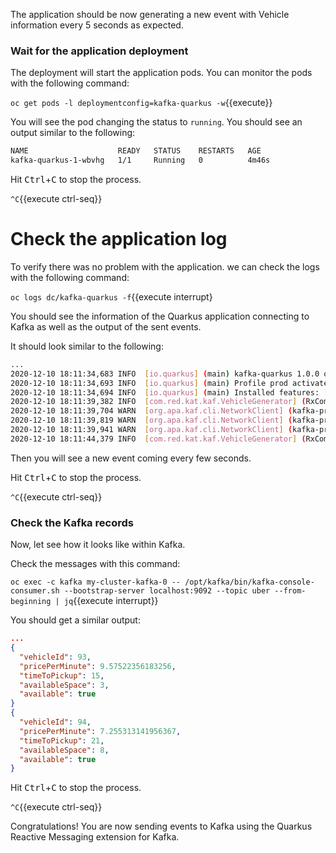 The application should be now generating a new event with Vehicle information every 5 seconds as expected. 

### Wait for the application deployment

The deployment will start the application pods. You can monitor the pods with the following command:

``oc get pods -l deploymentconfig=kafka-quarkus -w``{{execute}}

You will see the pod changing the status to `running`. You should see an output similar to the following:

```sh
NAME                    READY   STATUS    RESTARTS   AGE
kafka-quarkus-1-wbvhg   1/1     Running   0          4m46s
```

Hit <kbd>Ctrl</kbd>+<kbd>C</kbd> to stop the process.

`^C`{{execute ctrl-seq}}

# Check the application log

To verify there was no problem with the application. we can check the logs with the following command:

``oc logs dc/kafka-quarkus -f``{{execute interrupt}

You should see the information of the Quarkus application connecting to Kafka as well as the output of the sent events.

It should look similar to the following:

```sh
...
2020-12-10 18:11:34,683 INFO  [io.quarkus] (main) kafka-quarkus 1.0.0 on JVM (powered by Quarkus 1.10.3.Final) started in 2.394s. Listening on: http://0.0.0.0:8080
2020-12-10 18:11:34,693 INFO  [io.quarkus] (main) Profile prod activated.
2020-12-10 18:11:34,694 INFO  [io.quarkus] (main) Installed features: [cdi, kubernetes, mutiny, smallrye-context-propagation, smallrye-reactive-messaging, smallrye-reactive-messaging-kafka, vertx]
2020-12-10 18:11:39,382 INFO  [com.red.kat.kaf.VehicleGenerator] (RxComputationThreadPool-1) dispatching vehicle: VehicleInfo{provider='uber', vehicleId=1, pricePerMinute=9.633610913249816, timeToPickup=4, availableSpace=2, available=true}
2020-12-10 18:11:39,704 WARN  [org.apa.kaf.cli.NetworkClient] (kafka-producer-network-thread | kafka-producer-uber) [Producer clientId=kafka-producer-uber] Error while fetching metadata with correlation id 3 : {uber=LEADER_NOT_AVAILABLE}
2020-12-10 18:11:39,819 WARN  [org.apa.kaf.cli.NetworkClient] (kafka-producer-network-thread | kafka-producer-uber) [Producer clientId=kafka-producer-uber] Error while fetching metadata with correlation id 4 : {uber=LEADER_NOT_AVAILABLE}
2020-12-10 18:11:39,941 WARN  [org.apa.kaf.cli.NetworkClient] (kafka-producer-network-thread | kafka-producer-uber) [Producer clientId=kafka-producer-uber] Error while fetching metadata with correlation id 5 : {uber=LEADER_NOT_AVAILABLE}
2020-12-10 18:11:44,379 INFO  [com.red.kat.kaf.VehicleGenerator] (RxComputationThreadPool-1) dispatching vehicle: VehicleInfo{provider='uber', vehicleId=2, pricePerMinute=4.502112907514153, timeToPickup=15, availableSpace=5, available=true}
```

Then you will see a new event coming every few seconds.

Hit <kbd>Ctrl</kbd>+<kbd>C</kbd> to stop the process.

`^C`{{execute ctrl-seq}}

### Check the Kafka records

Now, let see how it looks like within Kafka.

Check the messages with this command:

``oc exec -c kafka my-cluster-kafka-0 -- /opt/kafka/bin/kafka-console-consumer.sh --bootstrap-server localhost:9092 --topic uber --from-beginning | jq``{{execute interrupt}}

You should get a similar output:

```json
...
{
  "vehicleId": 93,
  "pricePerMinute": 9.57522356183256,
  "timeToPickup": 15,
  "availableSpace": 3,
  "available": true
}
{
  "vehicleId": 94,
  "pricePerMinute": 7.255313141956367,
  "timeToPickup": 21,
  "availableSpace": 8,
  "available": true
}
```

Hit <kbd>Ctrl</kbd>+<kbd>C</kbd> to stop the process.

`^C`{{execute ctrl-seq}}

Congratulations! You are now sending events to Kafka using the Quarkus Reactive Messaging extension for Kafka.
